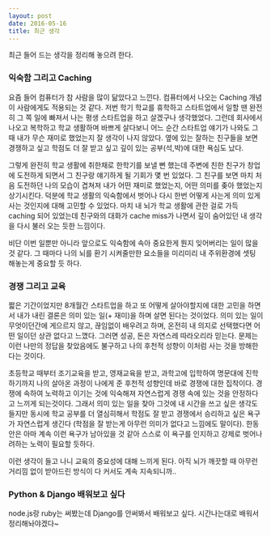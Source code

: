 ```yaml
---
layout: post
date: 2016-05-16
title: 최근 생각
---
```


최근 들어 드는 생각을 정리해 놓으려 한다.

### 익숙함 그리고 Caching

요즘 들어 컴퓨터가 참 사람을 많이 닮았다고 느낀다. 컴퓨터에서 나오는 Caching 개념이 사람에게도 적용되는 것 같다. 
저번 학기 학교를 휴학하고 스타트업에서 일할 땐 완전히 그 쪽 일에 빠져서 나는 평생 스타트업을 하고 살겠구나 생각했었다. 
그런데 회사에서 나오고 복학하고 학교 생활하며 바쁘게 살다보니 어느 순간 스타트업 얘기가 나와도 그 때 내가 무슨 재미로 했었는지 
잘 생각이 나지 않았다. 옆에 있는 잘하는 친구들을 보면 경쟁하고 싶고 학점도 더 잘 받고 싶고 깊이 있는 공부(석,박)에 대한 욕심도 났다.

그렇게 완전히 학교 생활에 취한채로 한학기를 보낼 뻔 했는데 주변에 친한 친구가 창업에 도전하게 되면서 그 친구랑 얘기하게 될 기회가 몇 번 있었다. 
그 친구를 보면 마치 처음 도전하던 나의 모습이 겹쳐져 내가 어떤 재미로 했었는지, 어떤 의미를 좆아 했었는지 상기시킨다. 덕분에 학교 생활의 익숙함에서 벗어나 
다시 한번 어떻게 사는게 의미 있게 사는 것인지에 대해 고민할 수 있었다. 마치 내 뇌가 학교 생활에 관한 걸로 가득 caching 되어 있었는데 친구와의 대화가 cache miss가 
나면서 깊이 숨어있던 내 생각을 다시 불러 오는 듯한 느낌이다.

비단 이번 일뿐만 아니라 앞으로도 익숙함에 속아 중요한게 뭔지 잊어버리는 일이 많을 것 같다. 그 때마다 나의 뇌를 환기 시켜줄만한 요소들을 미리미리 
내 주위환경에 셋팅 해놓는게 중요할 듯 하다.


### 경쟁 그리고 교육

짧은 기간이었지만 8개월간 스타트업을 하고 또 어떻게 살아야할지에 대한 고민을 하면서 내가 내린 결론은 의미 있는 일(+ 재미)을 하며 살면 된다는 것이었다. 
의미 있는 일이 무엇이던간에 게으르지 않고, 끊임없이 배우려고 하며, 온전히 내 의지로 선택했다면 어떤 일이던 상관 없다고 느꼈다. 그러면 성공, 돈은 자연스레 따라오리라 
믿는다. 문제는 이런 나만의 정답을 찾았음에도 불구하고 나의 후천적 성향이 이처럼 사는 것을 방해한다는 것이다.

초등학교 때부터 조기교육을 받고, 영재교육을 받고, 과학고에 입학하여 명문대에 진학하기까지 나의 살아온 과정이 나에게 준 후천적 성향인데 바로 경쟁에 대한 집착이다. 
경쟁에 속하여 노력하고 이기는 것에 익숙해져 자연스럽게 경쟁 속에 있는 것을 안정하다고 느끼게 되는것이다. 그래서 의미 있는 일을 찾아 그것에 내 시간을 쓰고 싶은 생각도 
들지만 동시에 학교 공부를 더 열심히해서 학점도 잘 받고 경쟁에서 승리하고 싶은 욕구가 자연스럽게 생긴다 (학점을 잘 받는게 아무런 의미가 없다고 느낌에도 말이다). 한동안은 아마 계속 이런 욕구가 남아있을 것 같아 스스로 
이 욕구를 인지하고 강제로 벗어나려하는 노력이 필요할 듯하다.

이런 생각이 들고 나니 교육의 중요성에 대해 느끼게 된다. 아직 뇌가 깨끗할 때 아무런 거리낌 없이 받아드린 방식이 다 커서도 계속 지속되니까..


### Python & Django 배워보고 싶다

node.js랑 ruby는 써봤는데 Django를 안써봐서 배워보고 싶다. 시간나는대로 배워서 정리해놔야겠다~
